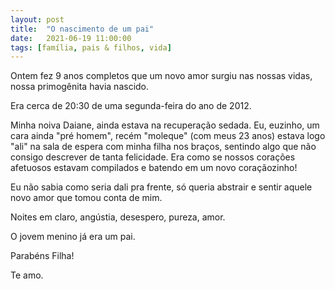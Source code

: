 ```yaml
---
layout: post
title:  "O nascimento de um pai"
date:   2021-06-19 11:00:00
tags: [família, pais & filhos, vida]
---
```


Ontem fez 9 anos completos que um novo amor surgiu nas nossas vidas, nossa primogênita havia nascido.

Era cerca de 20:30 de uma segunda-feira do ano de 2012. 

Minha noiva Daiane, ainda estava na recuperação sedada. Eu, euzinho, um cara ainda "pré homem", recém "moleque" (com meus 23 anos) estava logo "ali" na sala de espera com minha filha nos braços, sentindo algo que não consigo descrever de tanta felicidade. Era como se nossos corações afetuosos estavam compilados e batendo em um novo coraçãozinho!

Eu não sabia como seria dali pra frente, só queria abstrair e sentir aquele novo amor que tomou conta de mim.

Noites em claro, angústia, desespero, pureza, amor. 

O jovem menino já era um pai. 

Parabéns Filha! 

Te amo.